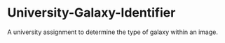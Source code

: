 # University-Galaxy-Identifier
A university assignment to determine the type of galaxy within an image.
